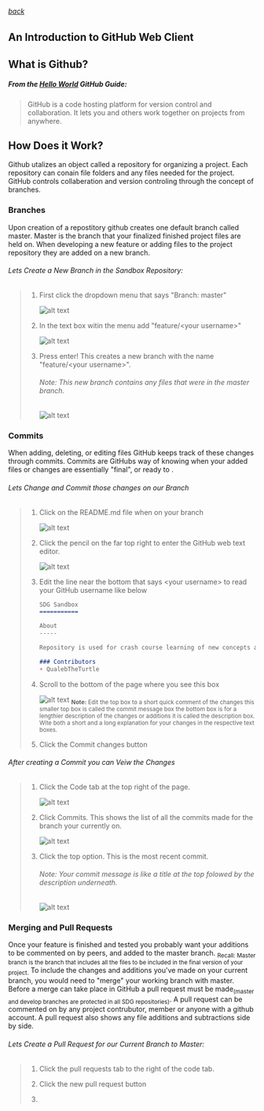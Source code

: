 ###### [back](../../README.md)
An Introduction to GitHub Web Client
-------------
## What is Github?
##### From the [Hello World][0] GitHub Guide:

>GitHub is a code hosting platform for version control and collaboration. It lets you and others work together on projects from anywhere.

## How Does it Work?

Github utalizes an object called a repository for organizing a project. Each repository can conain file folders and any files needed for the project. GitHub controls collaberation and version controling through the concept of branches.

### Branches

Upon creation of a repostitory github creates one default branch called master. Master is the branch that your finalized finished project files are held on. When developing a new feature or adding files to the project repository they are added on a new branch.

###### Lets Create a New Branch in the Sandbox Repository:
> 1. First click the dropdown menu that says "Branch: master"
> 
>     ![alt text][img1]
> 1. In the text box witin the menu add "feature/\<your username\>"
> 
>     ![alt text][img2]
> 1. Press enter! This creates a new branch with the name "feature/\<your username\>".
>     ###### Note: This new branch contains any files that were in the master branch.
>     ![alt text][img3]

### Commits

When adding, deleting, or editing files GitHub keeps track of these changes through commits. Commits are GitHubs way of knowing when your added files or changes are essentially "final", or ready to .

###### Lets Change and Commit those changes on our Branch
> 1. Click on the README.md file when on your branch
>
>      ![alt text][img4]
> 1. Click the pencil on the far top right to enter the GitHub web text editor.
>
>      ![alt text][img5]
> 1. Edit the line near the bottom that says \<your username\> to read your GitHub username like below
>    ```markdown
>    SDG Sandbox
>    ===========
>    
>    About
>    -----
>    
>    Repository is used for crash course learning of new concepts and technology, as well as to help people get aquainted with over git, github, and git-flow concepts. Code is not overly **maintained** or **protected**.
>    
>    ### Contributors
>    + QualebTheTurtle
>    ```
> 1. Scroll to the bottom of the page where you see this box
>
>      ![alt text][img6]
>    <sub><b>Note:</b> Edit the top box to a short quick comment of the changes this smaller top box is called the commit message box the bottom box is for a lengthier description of the changes or additions it is called the description box. Wite both a short and a long explanation for your changes in the respective text boxes.<sub>
> 
> 1. Click the Commit changes button
> 
###### After creating a Commit you can Veiw the Changes
> 1. Click the Code tab at the top right of the page.
>
>      ![alt text][img7]
> 1. Click Commits. This shows the list of all the commits made for the branch your currently on.
>
>      ![alt text][img8]
> 1. Click the top option. This is the most recent commit.
>      ###### Note: Your commit message is like a title at the top folowed by the description underneath.
>      ![alt text][img9]

### Merging and Pull Requests
Once your feature is finished and tested you probably want your additions to be commented on by peers, and added to the master branch. <sub>Recall: Master branch is the branch that includes all the files to be included in the final version of your project.</sub> To include the changes and additions you've made on your current branch, you would need to "merge" your working branch with master. Before a merge can take place in GitHub a pull request must be made<sub>(master and develop branches are protected in all SDG repositories)</sub>. A pull request can be commented on by any project contrubutor, member or anyone with a github account. A pull request also shows any file additions and subtractions side by side.

###### Lets Create a Pull Request for our Current Branch to Master:
> 1. Click the pull requests tab to the right of the code tab.
>
> 1. Click the new pull request button
> 
> 1. 


[0]: https://guides.github.com/activities/hello-world/ "GitHub Hello World"
[img1]: ../img/step1.png "Tutorial img 1 shows branch step 1 visual taken by Caleb Wagner."
[img2]: ../img/step2.png "Tutorial img 2 shows branch step 2 visual taken by Caleb Wagner."
[img3]: ../img/step3.png "Tutorial img 3 shows branch step 3 visual taken by Caleb Wagner."
[img4]: ../img/step4.png "Tutorial img 4 shows commits step 1 visual taken by Caleb Wagner."
[img5]: ../img/step5.png "Tutorial img 5 shows commits step 2 visual taken by Caleb Wagner."
[img6]: ../img/step6.png "Tutorial img 6 shows commits step 4 visual taken by Caleb Wagner."
[img7]: ../img/step7.png "Tutorial img 7 shows commit changes step 1 visual taken by Caleb Wagner."
[img8]: ../img/step8.png "Tutorial img 8 shows commits step 2 visual taken by Caleb Wagner."
[img9]: ../img/step9.png "Tutorial img 9 shows commits step 3 visual taken by Caleb Wagner."
